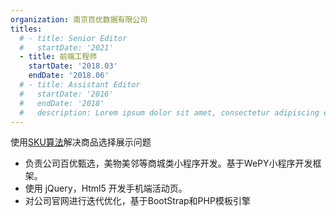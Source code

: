 ```yaml
---
organization: 南京百优数据有限公司
titles:
  # - title: Senior Editor
  #   startDate: '2021'
  - title: 前端工程师
    startDate: '2018.03'
    endDate: '2018.06'
  # - title: Assistant Editor
  #   startDate: '2016'
  #   endDate: '2018'
  #   description: Lorem ipsum dolor sit amet, consectetur adipiscing elit, sed do eiusmod tempor incididunt ut labore et dolore magna aliqua. Ultrices in iaculis nunc sed augue lacus viverra vitae congue.
---
```

使用[SKU算法](https://github.com/Jamin2025/stock-keeping-unit-algorithm)解决商品选择展示问题
- 负责公司百优甄选，美物美邻等商城类小程序开发。基于‌WePY小程序开发框架。 
- 使用 jQuery，Html5 开发手机端活动页。 
- 对公司官网进行迭代优化，基于BootStrap和PHP模板引擎
